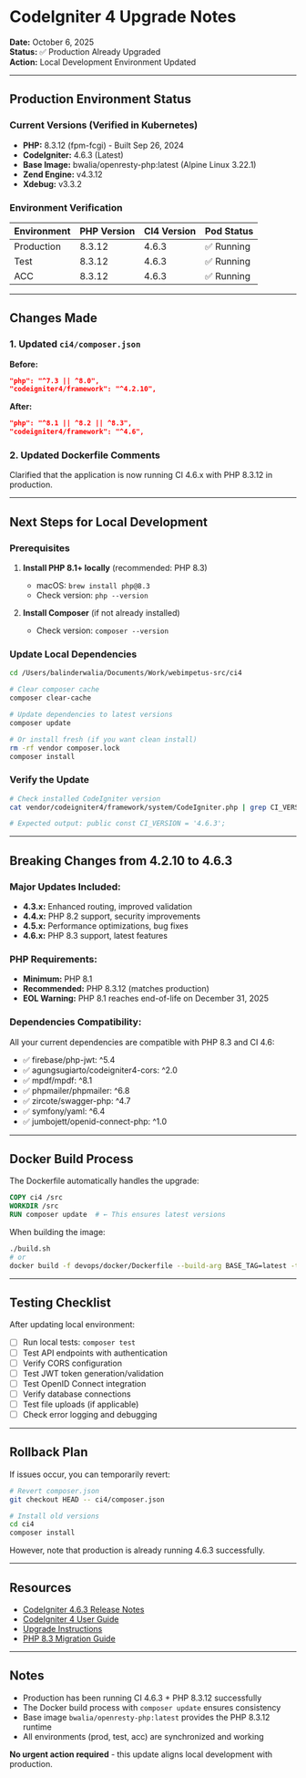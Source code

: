 # CodeIgniter 4 Upgrade Notes

**Date:** October 6, 2025  
**Status:** ✅ Production Already Upgraded  
**Action:** Local Development Environment Updated

---

## Production Environment Status

### Current Versions (Verified in Kubernetes)
- **PHP:** 8.3.12 (fpm-fcgi) - Built Sep 26, 2024
- **CodeIgniter:** 4.6.3 (Latest)
- **Base Image:** bwalia/openresty-php:latest (Alpine Linux 3.22.1)
- **Zend Engine:** v4.3.12
- **Xdebug:** v3.3.2

### Environment Verification
| Environment | PHP Version | CI4 Version | Pod Status |
|-------------|-------------|-------------|------------|
| Production  | 8.3.12      | 4.6.3       | ✅ Running |
| Test        | 8.3.12      | 4.6.3       | ✅ Running |
| ACC         | 8.3.12      | 4.6.3       | ✅ Running |

---

## Changes Made

### 1. Updated `ci4/composer.json`
**Before:**
```json
"php": "^7.3 || ^8.0",
"codeigniter4/framework": "^4.2.10",
```

**After:**
```json
"php": "^8.1 || ^8.2 || ^8.3",
"codeigniter4/framework": "^4.6",
```

### 2. Updated Dockerfile Comments
Clarified that the application is now running CI 4.6.x with PHP 8.3.12 in production.

---

## Next Steps for Local Development

### Prerequisites
1. **Install PHP 8.1+ locally** (recommended: PHP 8.3)
   - macOS: `brew install php@8.3`
   - Check version: `php --version`

2. **Install Composer** (if not already installed)
   - Check version: `composer --version`

### Update Local Dependencies

```bash
cd /Users/balinderwalia/Documents/Work/webimpetus-src/ci4

# Clear composer cache
composer clear-cache

# Update dependencies to latest versions
composer update

# Or install fresh (if you want clean install)
rm -rf vendor composer.lock
composer install
```

### Verify the Update

```bash
# Check installed CodeIgniter version
cat vendor/codeigniter4/framework/system/CodeIgniter.php | grep CI_VERSION

# Expected output: public const CI_VERSION = '4.6.3';
```

---

## Breaking Changes from 4.2.10 to 4.6.3

### Major Updates Included:
- **4.3.x:** Enhanced routing, improved validation
- **4.4.x:** PHP 8.2 support, security improvements
- **4.5.x:** Performance optimizations, bug fixes
- **4.6.x:** PHP 8.3 support, latest features

### PHP Requirements:
- **Minimum:** PHP 8.1
- **Recommended:** PHP 8.3.12 (matches production)
- **EOL Warning:** PHP 8.1 reaches end-of-life on December 31, 2025

### Dependencies Compatibility:
All your current dependencies are compatible with PHP 8.3 and CI 4.6:
- ✅ firebase/php-jwt: ^5.4
- ✅ agungsugiarto/codeigniter4-cors: ^2.0
- ✅ mpdf/mpdf: ^8.1
- ✅ phpmailer/phpmailer: ^6.8
- ✅ zircote/swagger-php: ^4.7
- ✅ symfony/yaml: ^6.4
- ✅ jumbojett/openid-connect-php: ^1.0

---

## Docker Build Process

The Dockerfile automatically handles the upgrade:
```dockerfile
COPY ci4 /src
WORKDIR /src
RUN composer update  # ← This ensures latest versions
```

When building the image:
```bash
./build.sh
# or
docker build -f devops/docker/Dockerfile --build-arg BASE_TAG=latest -t webimpetus .
```

---

## Testing Checklist

After updating local environment:

- [ ] Run local tests: `composer test`
- [ ] Test API endpoints with authentication
- [ ] Verify CORS configuration
- [ ] Test JWT token generation/validation
- [ ] Test OpenID Connect integration
- [ ] Verify database connections
- [ ] Test file uploads (if applicable)
- [ ] Check error logging and debugging

---

## Rollback Plan

If issues occur, you can temporarily revert:

```bash
# Revert composer.json
git checkout HEAD -- ci4/composer.json

# Install old versions
cd ci4
composer install
```

However, note that production is already running 4.6.3 successfully.

---

## Resources

- [CodeIgniter 4.6.3 Release Notes](https://github.com/codeigniter4/CodeIgniter4/releases/tag/v4.6.3)
- [CodeIgniter 4 User Guide](https://codeigniter4.github.io/userguide/)
- [Upgrade Instructions](https://codeigniter4.github.io/userguide/installation/upgrading.html)
- [PHP 8.3 Migration Guide](https://www.php.net/manual/en/migration83.php)

---

## Notes

- Production has been running CI 4.6.3 + PHP 8.3.12 successfully
- The Docker build process with `composer update` ensures consistency
- Base image `bwalia/openresty-php:latest` provides the PHP 8.3.12 runtime
- All environments (prod, test, acc) are synchronized and working

**No urgent action required** - this update aligns local development with production.

